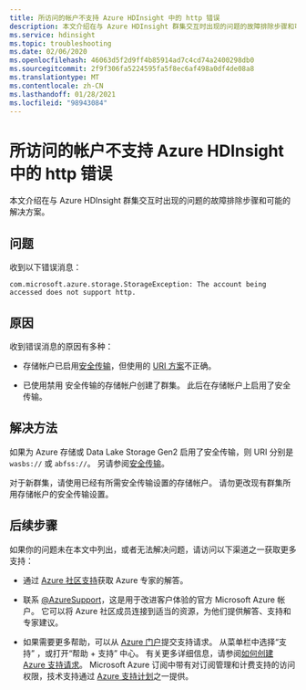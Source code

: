 ```yaml
---
title: 所访问的帐户不支持 Azure HDInsight 中的 http 错误
description: 本文介绍在与 Azure HDInsight 群集交互时出现的问题的故障排除步骤和可能的解决方案。
ms.service: hdinsight
ms.topic: troubleshooting
ms.date: 02/06/2020
ms.openlocfilehash: 46063d5f2d9ff4b85914ad7c4cd74a2400298db0
ms.sourcegitcommit: 2f9f306fa5224595fa5f8ec6af498a0df4de08a8
ms.translationtype: MT
ms.contentlocale: zh-CN
ms.lasthandoff: 01/28/2021
ms.locfileid: "98943084"
---
```

# <a name="the-account-being-accessed-does-not-support-http-error-in-azure-hdinsight"></a>所访问的帐户不支持 Azure HDInsight 中的 http 错误

本文介绍在与 Azure HDInsight 群集交互时出现的问题的故障排除步骤和可能的解决方案。

## <a name="issue"></a>问题

收到以下错误消息：

```
com.microsoft.azure.storage.StorageException: The account being accessed does not support http.
```

## <a name="cause"></a>原因

收到错误消息的原因有多种：

* 存储帐户已启用[安全传输](../../storage/common/storage-require-secure-transfer.md)，但使用的 [URI 方案](../hdinsight-hadoop-linux-information.md#URI-and-scheme)不正确。

* 已使用禁用  安全传输的存储帐户创建了群集。 此后在存储帐户上启用了安全传输。

## <a name="resolution"></a>解决方法

如果为 Azure 存储或 Data Lake Storage Gen2 启用了安全传输，则 URI 分别是 `wasbs://` 或 `abfss://`。  另请参阅[安全传输](../../storage/common/storage-require-secure-transfer.md)。

对于新群集，请使用已经有所需安全传输设置的存储帐户。 请勿更改现有群集所用存储帐户的安全传输设置。

## <a name="next-steps"></a>后续步骤

如果你的问题未在本文中列出，或者无法解决问题，请访问以下渠道之一获取更多支持：

* 通过 [Azure 社区支持](https://azure.microsoft.com/support/community/)获取 Azure 专家的解答。

* 联系 [@AzureSupport](https://twitter.com/azuresupport)，这是用于改进客户体验的官方 Microsoft Azure 帐户。 它可以将 Azure 社区成员连接到适当的资源，为他们提供解答、支持和专家建议。

* 如果需要更多帮助，可以从 [Azure 门户](https://portal.azure.com/?#blade/Microsoft_Azure_Support/HelpAndSupportBlade/)提交支持请求。 从菜单栏中选择“支持”  ，或打开“帮助 + 支持”  中心。 有关更多详细信息，请参阅[如何创建 Azure 支持请求](../../azure-portal/supportability/how-to-create-azure-support-request.md)。 Microsoft Azure 订阅中带有对订阅管理和计费支持的访问权限，技术支持通过 [Azure 支持计划](https://azure.microsoft.com/support/plans/)之一提供。